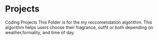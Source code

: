 # Projects
Coding Projects
This Folder is for the my reccomendation algorithm. This algorithm helps users choose their fragrance, outfit or both depending on weather,formality, and time of day.
